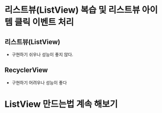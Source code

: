 # 리스트뷰(ListView) 복습 및 리스트뷰 아이템 클릭 이벤트 처리

## 리스트뷰(ListView)

- 구현하기 쉬우나 성능이 좋지 않다.

## RecyclerView

- 구현하기 어려우나 성능이 좋다

# ListView 만드는법 계속 해보기

